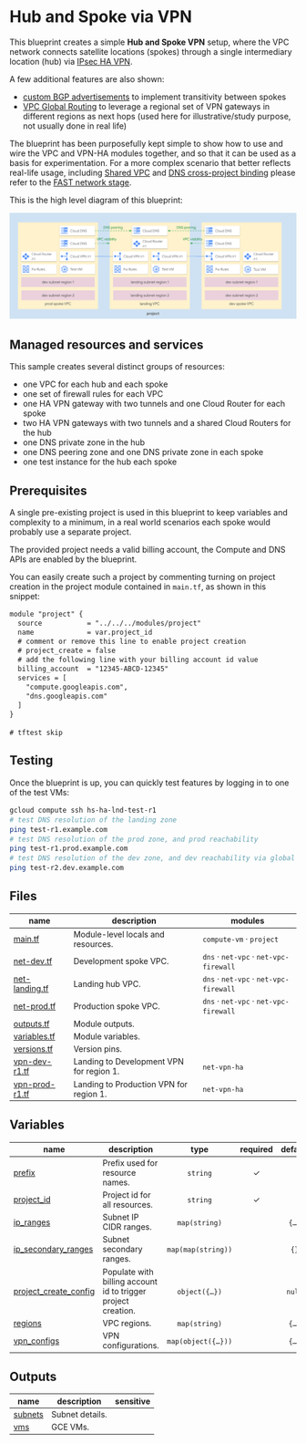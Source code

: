 # Hub and Spoke via VPN

This blueprint creates a simple **Hub and Spoke VPN** setup, where the VPC network connects satellite locations (spokes) through a single intermediary location (hub) via [IPsec HA VPN](https://cloud.google.com/network-connectivity/docs/vpn/concepts/overview#ha-vpn).

A few additional features are also shown:

- [custom BGP advertisements](https://cloud.google.com/router/docs/how-to/advertising-overview) to implement transitivity between spokes
- [VPC Global Routing](https://cloud.google.com/network-connectivity/docs/router/how-to/configuring-routing-mode) to leverage a regional set of VPN gateways in different regions as next hops (used here for illustrative/study purpose, not usually done in real life)

The blueprint has been purposefully kept simple to show how to use and wire the VPC and VPN-HA modules together, and so that it can be used as a basis for experimentation. For a more complex scenario that better reflects real-life usage, including [Shared VPC](https://cloud.google.com/vpc/docs/shared-vpc) and [DNS cross-project binding](https://cloud.google.com/dns/docs/zones/cross-project-binding) please refer to the [FAST network stage](../../../fast/stages/02-networking-vpn/).

This is the high level diagram of this blueprint:

![High-level diagram](diagram.png "High-level diagram")

## Managed resources and services

This sample creates several distinct groups of resources:

- one VPC for each hub and each spoke
- one set of firewall rules for each VPC
- one HA VPN gateway with two tunnels and one Cloud Router for each spoke
- two HA VPN gateways with two tunnels and a shared Cloud Routers for the hub
- one DNS private zone in the hub
- one DNS peering zone and one DNS private zone in each spoke
- one test instance for the hub each spoke

## Prerequisites

A single pre-existing project is used in this blueprint to keep variables and complexity to a minimum, in a real world scenarios each spoke would probably use a separate project.

The provided project needs a valid billing account, the Compute and DNS APIs are enabled by the blueprint.

You can easily create such a project by commenting turning on project creation in the project module contained in `main.tf`, as shown in this snippet:

```hcl
module "project" {
  source           = "../../../modules/project"
  name             = var.project_id
  # comment or remove this line to enable project creation
  # project_create = false
  # add the following line with your billing account id value
  billing_account  = "12345-ABCD-12345"
  services = [
    "compute.googleapis.com",
    "dns.googleapis.com"
  ]
}

# tftest skip
```

## Testing

Once the blueprint is up, you can quickly test features by logging in to one of the test VMs:

```bash
gcloud compute ssh hs-ha-lnd-test-r1
# test DNS resolution of the landing zone
ping test-r1.example.com
# test DNS resolution of the prod zone, and prod reachability
ping test-r1.prod.example.com
# test DNS resolution of the dev zone, and dev reachability via global routing
ping test-r2.dev.example.com
```

<!-- TFDOC OPTS files:1 -->
<!-- BEGIN TFDOC -->

## Files

| name | description | modules |
|---|---|---|
| [main.tf](./main.tf) | Module-level locals and resources. | <code>compute-vm</code> · <code>project</code> |
| [net-dev.tf](./net-dev.tf) | Development spoke VPC. | <code>dns</code> · <code>net-vpc</code> · <code>net-vpc-firewall</code> |
| [net-landing.tf](./net-landing.tf) | Landing hub VPC. | <code>dns</code> · <code>net-vpc</code> · <code>net-vpc-firewall</code> |
| [net-prod.tf](./net-prod.tf) | Production spoke VPC. | <code>dns</code> · <code>net-vpc</code> · <code>net-vpc-firewall</code> |
| [outputs.tf](./outputs.tf) | Module outputs. |  |
| [variables.tf](./variables.tf) | Module variables. |  |
| [versions.tf](./versions.tf) | Version pins. |  |
| [vpn-dev-r1.tf](./vpn-dev-r1.tf) | Landing to Development VPN for region 1. | <code>net-vpn-ha</code> |
| [vpn-prod-r1.tf](./vpn-prod-r1.tf) | Landing to Production VPN for region 1. | <code>net-vpn-ha</code> |

## Variables

| name | description | type | required | default |
|---|---|:---:|:---:|:---:|
| [prefix](variables.tf#L34) | Prefix used for resource names. | <code>string</code> | ✓ |  |
| [project_id](variables.tf#L52) | Project id for all resources. | <code>string</code> | ✓ |  |
| [ip_ranges](variables.tf#L15) | Subnet IP CIDR ranges. | <code>map&#40;string&#41;</code> |  | <code title="&#123;&#10;  land-0-r1 &#61; &#34;10.0.0.0&#47;24&#34;&#10;  land-0-r2 &#61; &#34;10.0.8.0&#47;24&#34;&#10;  dev-0-r1  &#61; &#34;10.0.16.0&#47;24&#34;&#10;  dev-0-r2  &#61; &#34;10.0.24.0&#47;24&#34;&#10;  prod-0-r1 &#61; &#34;10.0.32.0&#47;24&#34;&#10;  prod-0-r2 &#61; &#34;10.0.40.0&#47;24&#34;&#10;&#125;">&#123;&#8230;&#125;</code> |
| [ip_secondary_ranges](variables.tf#L28) | Subnet secondary ranges. | <code>map&#40;map&#40;string&#41;&#41;</code> |  | <code>&#123;&#125;</code> |
| [project_create_config](variables.tf#L43) | Populate with billing account id to trigger project creation. | <code title="object&#40;&#123;&#10;  billing_account_id &#61; string&#10;  parent_id          &#61; string&#10;&#125;&#41;">object&#40;&#123;&#8230;&#125;&#41;</code> |  | <code>null</code> |
| [regions](variables.tf#L57) | VPC regions. | <code>map&#40;string&#41;</code> |  | <code title="&#123;&#10;  r1 &#61; &#34;europe-west1&#34;&#10;  r2 &#61; &#34;europe-west4&#34;&#10;&#125;">&#123;&#8230;&#125;</code> |
| [vpn_configs](variables.tf#L66) | VPN configurations. | <code title="map&#40;object&#40;&#123;&#10;  asn           &#61; number&#10;  custom_ranges &#61; map&#40;string&#41;&#10;&#125;&#41;&#41;">map&#40;object&#40;&#123;&#8230;&#125;&#41;&#41;</code> |  | <code title="&#123;&#10;  land-r1 &#61; &#123;&#10;    asn &#61; 64513&#10;    custom_ranges &#61; &#123;&#10;      &#34;10.0.0.0&#47;8&#34; &#61; &#34;internal default&#34;&#10;    &#125;&#10;  &#125;&#10;  dev-r1 &#61; &#123;&#10;    asn           &#61; 64514&#10;    custom_ranges &#61; null&#10;  &#125;&#10;  prod-r1 &#61; &#123;&#10;    asn           &#61; 64515&#10;    custom_ranges &#61; null&#10;  &#125;&#10;&#125;">&#123;&#8230;&#125;</code> |

## Outputs

| name | description | sensitive |
|---|---|:---:|
| [subnets](outputs.tf#L15) | Subnet details. |  |
| [vms](outputs.tf#L39) | GCE VMs. |  |

<!-- END TFDOC -->
